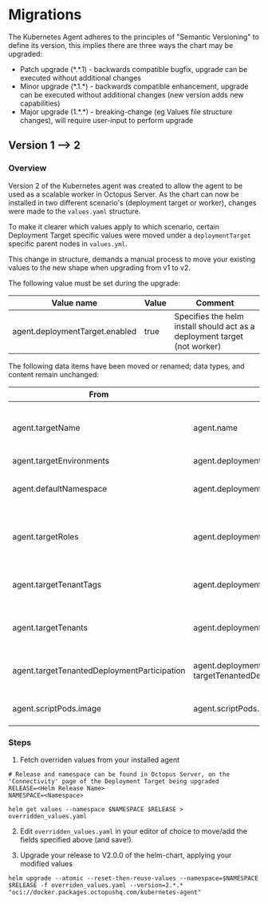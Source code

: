 # Migrations
The Kubernetes Agent adheres to the principles of "Semantic Versioning" to define its version, this implies there are three ways
the chart may be upgraded:
* Patch upgrade (\*.\*.1) - backwards compatible bugfix, upgrade can be executed without additional changes
* Minor upgrade (\*.1.\*) - backwards compatible enhancement, upgrade can be executed without additional changes (new version adds new capabilities)
* Major upgrade (1.\*.\*) - breaking-change (eg Values file structure changes), will require user-input to perform upgrade

## Version 1 --> 2

### Overview

Version 2 of the Kubernetes agent was created to allow the agent to be used as a scalable worker in Octopus Server. As
the chart can now be installed in two different scenario's (deployment target or worker), changes were made to
the `values.yaml` structure.

To make it clearer which values apply to which scenario, certain Deployment Target specific values were moved under
a `deploymentTarget` specific parent nodes in `values.yml`.

This change in structure, demands a manual process to move your existing values to the new shape when upgrading from
v1 to v2.

The following value must be set during the upgrade:

| Value name | Value | Comment |
|--|--|--|
|agent.deploymentTarget.enabled | true | Specifies the helm install should act as a deployment target (not worker) |

The following data items have been moved or renamed; data types, and content remain unchanged:

| From                                        | To                                                                        | Comment                                               |
|---------------------------------------------|---------------------------------------------------------------------------|-------------------------------------------------------|
| agent.targetName                            | agent.name                                                                | Generalised name, as may be worker or target          |
| agent.targetEnvironments                    | agent.deploymentTarget.initial.environments                               | N/A                                                   |
| agent.defaultNamespace                      | agent.deploymentTarget.initial.defaultNamespace                           | May be unset - can be ignored if null                 |                                           
| agent.targetRoles                           | agent.deploymentTarget.initial.tags                                       | In 2024.3 target roles have been replaced with 'tags' |                                              
| agent.targetTenantTags                      | agent.deploymentTarget.initial.tenantTag                                  | May be unset - can be ignored if null.                |                                       
| agent.targetTenants                         | agent.deploymentTarget.initial.tenants                                    | May be unset - can be ignored if null.                |                                        
| agent.targetTenantedDeploymentParticipation | agent.deploymentTarget.initial.<br/>targetTenantedDeploymentParticipation | May be unset - can be ignored if null.                |
| agent.scriptPods.image                      | agent.scriptPods.deploymentTarget.image                                   | Child fields are unchanged                            |

### Steps

1. Fetch overriden values from your installed agent

```
# Release and namespace can be found in Octopus Server, on the 'Connectivity' page of the Deployment Target being upgraded
RELEASE=<Helm Release Name>
NAMESPACE=<Namespace>

helm get values --namespace $NAMESPACE $RELEASE > overridden_values.yaml
```

2. Edit `overridden_values.yaml` in your editor of choice to move/add the fields specified above (and save!).

3. Upgrade your release to V2.0.0 of the helm-chart, applying your modified values

```
helm upgrade --atomic --reset-then-reuse-values --namespace=$NAMESPACE $RELEASE -f overriden_values.yaml --version=2.*.* "oci://docker.packages.octopushq.com/kubernetes-agent"
```
